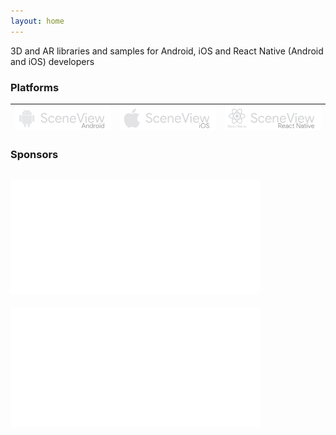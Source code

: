 ```yaml
---
layout: home
---
```

3D and AR libraries and samples for Android, iOS and React Native (Android and iOS) developers

### Platforms

| [![Logo SceneView Android](/assets/img/logos/android/logo_link.png)](https://github.com/SceneView/sceneform-android) | [![Logo SceneView iOS](/assets/img/logos/ios/logo_link.png)](https://github.com/SceneView/sceneform-ios) | [![Logo SceneView React Native](/assets/img/logos/react-native/logo_link.png)](https://github.com/SceneView/react-native-sceneform) |
| - | - | - |

### Sponsors

[![Logo DigitalMate](/assets/img/sponsors/digitalmate.png)](https://www.digitalmate.fr/)
---
[![Logo Netpipe](/assets/img/sponsors/netpipe.png)](https://www.netpipe.io/)
